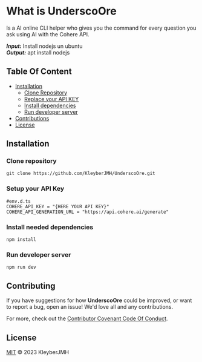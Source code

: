 # What is UnderscoOre
Is a AI online CLI helper who gives you the command for every question you ask using AI with the Cohere API.

***Input:*** Install nodejs un ubuntu <br>
***Output:*** apt install nodejs

## Table Of Content
- [Installation](#Installation)
    - [Clone Repository](#Clone-repository)
    - [Replace your API KEY](#Setup-your-API-Key)
    - [Install dependencies](#Install-needed-dependencies)
    - [Run developer server](#Run-developer-server)
- [Contributions](#Contributing)
- [License](#License)






## Installation
### Clone repository
```
git clone https://github.com/KleyberJMH/UnderscoOre.git
```
### Setup your API Key
```
#env.d.ts
COHERE_API_KEY = "{HERE YOUR API KEY}"
COHERE_API_GENERATION_URL = "https://api.cohere.ai/generate"
```

### Install needed dependencies
```
npm install
```

### Run developer server
```
npm run dev
```

## Contributing 
 If you have suggestions for how **UnderscoOre** could be improved, or want to report a bug, open an issue! We'd love all and any contributions. 

 For more, check out the [Contributor Covenant Code Of Conduct](CONTRIBUTING.md).


## License 
 [MIT](LICENSE) © 2023  KleyberJMH
















































